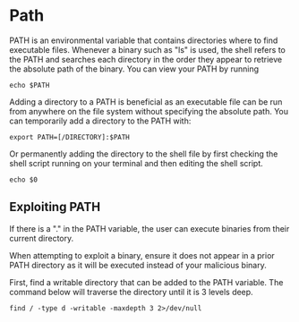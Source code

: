 # Path

PATH is an environmental variable that contains directories where to find executable files. Whenever a binary such as "ls" is used, the shell refers to the PATH and searches each directory in the order they appear to retrieve the absolute path of the binary. You can view your PATH by running
```
echo $PATH
```
Adding a directory to a PATH is beneficial as an executable file can be run from anywhere on the file system without specifying the absolute path. You can temporarily add a directory to the PATH with:
```
export PATH=[/DIRECTORY]:$PATH
```
Or permanently adding the directory to the shell file by first checking the shell script running on your terminal and then editing the shell script.
```
echo $0
```
## Exploiting PATH

If there is a "." in the PATH variable, the user can execute binaries from their current directory.

When attempting to exploit a binary, ensure it does not appear in a prior PATH directory as it will be executed instead of your malicious binary.

First, find a writable directory that can be added to the PATH variable. The command below will traverse the directory until it is 3 levels deep.
```
find / -type d -writable -maxdepth 3 2>/dev/null
```
